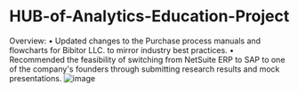 # HUB-of-Analytics-Education-Project

Overview:
•	Updated changes to the Purchase process manuals and flowcharts for Bibitor LLC. to mirror industry best practices.
•	Recommended the feasibility of switching from NetSuite ERP to SAP to one of the company's founders through submitting research results and mock presentations.
![image](https://github.com/SeanZhang02/HUB-of-Analytics-Education-Project/assets/115121961/f2e2238c-f736-4db1-ab08-85137e43fa81)
